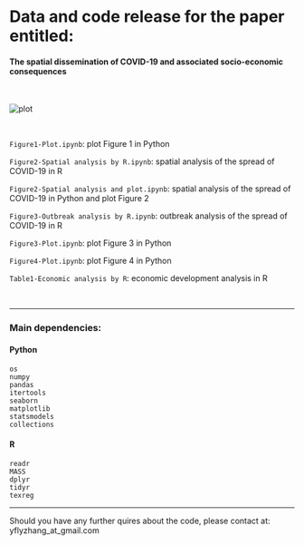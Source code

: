 # Data and code release for the paper entitled: 
#### The spatial dissemination of COVID-19 and associated socio-economic consequences
<br/>



![plot](.human_mobility_network.png)


<br/>

`Figure1-Plot.ipynb`: plot Figure 1 in Python

`Figure2-Spatial analysis by R.ipynb`: spatial analysis of the spread of COVID-19 in R

`Figure2-Spatial analysis and plot.ipynb`: spatial analysis of the spread of COVID-19 in Python and plot Figure 2

`Figure3-Outbreak analysis by R.ipynb`: outbreak analysis of the spread of COVID-19 in R

`Figure3-Plot.ipynb`: plot Figure 3 in Python

`Figure4-Plot.ipynb`: plot Figure 4 in Python

`Table1-Economic analysis by R`: economic development analysis in R

<br/>

---
### Main dependencies:

#### Python
```
os
numpy
pandas
itertools
seaborn
matplotlib
statsmodels
collections
```

#### R
```
readr
MASS
dplyr
tidyr
texreg
```



---

Should you have any further quires about the code, please contact at: yflyzhang_at_gmail.com
